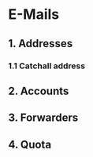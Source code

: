 # E-Mails

<UiBrowser :src="$withBase('/img/frx_ug_emails_overview.png')" alt="Email addresses overview"/>

## 1. Addresses

<UiBrowser :src="$withBase('/img/frx_ug_emails_create.png')" alt="Create email address"/>

### 1.1 Catchall address

## 2. Accounts

## 3. Forwarders

## 4. Quota
